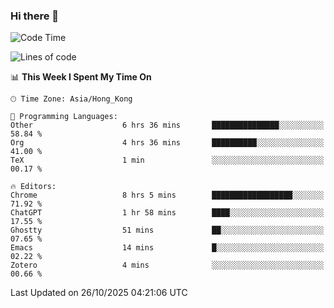 ### Hi there 👋

<!--
**nicehiro/nicehiro** is a ✨ _special_ ✨ repository because its `README.md` (this file) appears on your GitHub profile.

Here are some ideas to get you started:

- 🔭 I’m currently working on ...
- 🌱 I’m currently learning ...
- 👯 I’m looking to collaborate on ...
- 🤔 I’m looking for help with ...
- 💬 Ask me about ...
- 📫 How to reach me: ...
- 😄 Pronouns: ...
- ⚡ Fun fact: ...
-->

<!--START_SECTION:waka-->
![Code Time](http://img.shields.io/badge/Code%20Time-1%2C176%20hrs%2055%20mins-blue)

![Lines of code](https://img.shields.io/badge/From%20Hello%20World%20I%27ve%20Written-1.9%20million%20lines%20of%20code-blue)

📊 **This Week I Spent My Time On** 

```text
🕑︎ Time Zone: Asia/Hong_Kong

💬 Programming Languages: 
Other                    6 hrs 36 mins       ███████████████░░░░░░░░░░   58.84 % 
Org                      4 hrs 36 mins       ██████████░░░░░░░░░░░░░░░   41.00 % 
TeX                      1 min               ░░░░░░░░░░░░░░░░░░░░░░░░░   00.17 % 

🔥 Editors: 
Chrome                   8 hrs 5 mins        ██████████████████░░░░░░░   71.92 % 
ChatGPT                  1 hr 58 mins        ████░░░░░░░░░░░░░░░░░░░░░   17.55 % 
Ghostty                  51 mins             ██░░░░░░░░░░░░░░░░░░░░░░░   07.65 % 
Emacs                    14 mins             █░░░░░░░░░░░░░░░░░░░░░░░░   02.22 % 
Zotero                   4 mins              ░░░░░░░░░░░░░░░░░░░░░░░░░   00.66 % 
```


 Last Updated on 26/10/2025 04:21:06 UTC
<!--END_SECTION:waka-->
